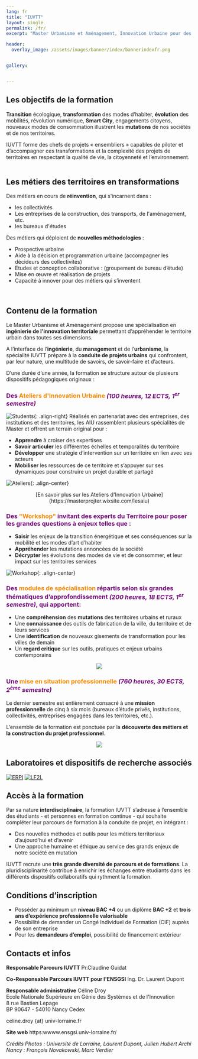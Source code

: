 ```yaml
---
lang: fr
title: "IUVTT"
layout: single
permalink: /fr/
excerpt: "Master Urbanisme et Aménagement, Innovation Urbaine pour des Villes & Territoires en Transformation"

header:
  overlay_image: /assets/images/banner/index/bannerindexfr.png


gallery:


---
```


## Les objectifs de la formation  

**Transition** écologique, **transformation** des modes d’habiter, **évolution** des mobilités, révolution numérique, **Smart City**, engagements citoyens, nouveaux modes de consommation illustrent les **mutations** de nos sociétés et de nos territoires.
 
IUVTT forme des chefs de projets « ensembliers » capables de piloter et d’accompagner ces transformations et la complexité des projets de territoires en respectant la qualité de vie, la citoyenneté et l’environnement.  
<br>
## Les métiers des territoires en transformations 

Des métiers en cours de **réinvention**, qui s'incarnent dans :
 
+ les collectivités
+ Les entreprises de la construction, des transports, de l'aménagement, etc.
+ les bureaux d'études 

Des métiers qui déploient de **nouvelles méthodologies** :
 
+ Prospective urbaine
+ Aide à la décision et programmation urbaine (accompagner les décideurs des collectivités)
+ Etudes et conception collaborative : (groupement de bureau d’étude)
+ Mise en œuvre et réalisation de projets
+ Capacité à innover pour des métiers qui s’inventent  
<br> 

## Contenu de la formation  

Le Master Urbanisme et Aménagement propose une spécialisation en **ingénierie de l'innovation territoriale** permettant d’appréhender le territoire urbain dans toutes ses dimensions.
 
A l’interface de l’**ingénierie**, du **management** et de l’**urbanisme**, la spécialité IUVTT prépare à la **conduite de projets urbains** qui confrontent, par leur nature, une multitude de savoirs, de savoir-faire et d’acteurs.
 
D’une durée d’une année, la formation se structure autour
de plusieurs dispositifs pédagogiques originaux :

### <span style="color: #730978"> Des </span> <span style="color: #F58A01"> Ateliers d'Innovation Urbaine </span> <span style="color: #730978">*(100 heures, 12 ECTS, 1<sup>er</sup> semestre)*</span>  

![Students](/assets/images/parcours/atelierinnov.jpg){: .align-right}
Réalisés en partenariat avec des entreprises, des institutions et des territoires, les AIU rassemblent plusieurs spécialités de Master et offrent un terrain original pour :
 
+ **Apprendre** à croiser des expertises
+ **Savoir articuler** les différentes échelles et temporalités du territoire
+ **Développer** une stratégie d’intervention sur un territoire en lien avec ses acteurs
+ **Mobiliser** les ressources de ce territoire et s’appuyer sur ses dynamiques pour construire un projet durable et partagé




![Ateliers](/assets/images/parcours/atelierinnovlogo.png){: .align-center}

<div style="text-align: center">
[En savoir plus sur les Ateliers d'Innovation Urbaine](https://masterprojter.wixsite.com/lesaiu)</div>



### <span style="color: #730978"> Des </span> <span style="color: #F58A01"> "Workshop"</span><span style="color: #730978"> invitant des experts du Territoire pour poser les grandes questions à enjeux telles que : </span> 

+ **Saisir** les enjeux de la transition énergétique et ses conséquences sur la mobilité et les modes d’art d’habiter
+ **Appréhender** les mutations annoncées de la société
+ **Décrypter** les évolutions des modes de vie et de consommer, et leur impact sur les territoires services 



![Workshop](/assets/images/indexfr/workshop.jpg){: .align-center}


### <span style="color: #730978"> Des </span> <span style="color: #F58A01"> modules de spécialisation</span><span style="color: #730978"> répartis selon six grandes thématiques d’approfondissement *(200 heures, 18 ECTS, 1<sup>er</sup> semestre)*, qui apportent: </span>  

+ Une **compréhension** des **mutations** des territoires urbains et ruraux
+ Une **connaissance** des outils de fabrication de la ville, du territoire et de leurs services
+ Une **identification** de nouveaux gisements de transformation pour les villes de demain
+ Un **regard critique** sur les outils, pratiques et enjeux urbains contemporains

<p align="center">
<img src="/assets/images/indexfr/specialite.png">
</p>

### <span style="color: #730978"> Une </span> <span style="color: #F58A01"> mise en situation professionnelle</span> <span style="color: #730978">*(760 heures, 30 ECTS, 2<sup>ème</sup> semestre)*</span>  

Le dernier semestre est entièrement consacré à une **mission professionnelle** de cinq à six mois (bureaux d’étude privés, institutions, collectivités, entreprises engagées dans les territoires, etc.).
 
L’ensemble de la formation est ponctuée par la **découverte des métiers et la construction du projet professionnel**.


  
<p align="center">
<img src="/assets/images/indexfr/situapro.jpg">
</p>



## Laboratoires et dispositifs de recherche associés

[![ERPI](/assets/images/logo/logoerpi.png)](https://erpi.univ-lorraine.fr)  [![LF2L](/assets/images/logo/logolfll.jpg)](https://lf2l.fr)  

## Accès à la formation 

Par sa nature **interdisciplinaire**, la formation IUVTT s’adresse à l’ensemble des étudiants - et personnes en formation continue - qui souhaite compléter leur parcours de formation à la conduite de projet, en intégrant :
 
+ Des nouvelles méthodes et outils pour les métiers territoriaux d’aujourd’hui et d’avenir
+ Une approche humaine et éthique au service des grands enjeux de notre société en mutation
 
IUVTT recrute une **très grande diversité de parcours et de formations**. La pluridisciplinarité contribue à enrichir les échanges entre étudiants dans les différents dispositifs collaboratifs qui rythment la formation.

## Conditions d’inscription  

+ Posséder au minimum un **niveau BAC +4** ou un diplôme **BAC +2** et **trois ans d’expérience professionnelle valorisable**
+ Possibilité de demander un Congé Individuel de Formation (CIF) auprès de son entreprise
+ Pour les **demandeurs d’emploi**, possibilité de financement extérieur


## Contacts et infos

**Responsable Parcours IUVTT**
Pr.Claudine Guidat 

**Co-Responsable Parcours IUVTT pour l'ENSGSI**
Ing. Dr. Laurent Dupont 

**Responsable administrative**
Céline Droy  
Ecole Nationale Supérieure en Génie des Systèmes et de l'Innovation  
8 rue Bastien Lepage  
BP 90647 - 54010 Nancy Cedex 

celine.droy {at} univ-lorraine.fr 

**Site web**
https:wwww.ensgsi.univ-lorraine.fr/ 


*Crédits Photos :
Université de Lorraine, Laurent Dupont, Julien Hubert
Archi Nancy : François Novakowski, Marc Verdier* 